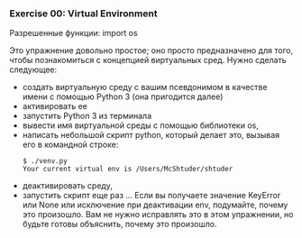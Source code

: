 ### Exercise 00: Virtual Environment

Разрешенные функции: import os

Это упражнение довольно простое; оно просто предназначено для того, чтобы познакомиться с концепцией виртуальных сред. Нужно сделать следующее:

* создать виртуальную среду с вашим псевдонимом в качестве имени с помощью Python 3 (она пригодится далее)
* активировать ее
* запустить Python 3 из терминала
* вывести имя виртуальной среды с помощью библиотеки os,
* написать небольшой скрипт python, который делает это, вызывая его в командной строке:
    ```
    $ ./venv.py
    Your current virtual env is /Users/McShtuder/shtuder
    ```
* деактивировать среду,
* запустить скрипт еще раз ...
Если вы получаете значение KeyError или None или исключение при деактивации env, подумайте, почему это произошло.
Вам не нужно исправлять это в этом упражнении, но будьте готовы объяснить, почему это произошло.
